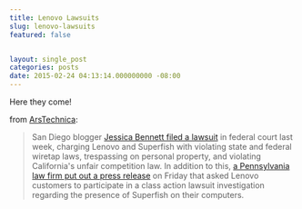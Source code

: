 ```yaml
---
title: Lenovo Lawsuits
slug: lenovo-lawsuits
featured: false


layout: single_post
categories: posts
date: 2015-02-24 04:13:14.000000000 -08:00
---
```


Here they come!

from [ArsTechnica](http://arstechnica.com/tech-policy/2015/02/lenovo-users-lawyer-up-over-hole-filled-https-breaking-superfish-adware/):

> San Diego blogger [Jessica Bennett filed a lawsuit](https://www.documentcloud.org/documents/1674514-gov-uscourts-casd-467335-1-0.html) in federal court last week, charging Lenovo and Superfish with violating state and federal wiretap laws, trespassing on personal property, and violating California's unfair competition law. In addition to this, [a Pennsylvania law firm put out a press release](http://www.businesswire.com/news/home/20150220005737/en/CONSUMER-COMPUTER-SECURITY-ALERT-Rosen-Law-Firm#.VOtkVPnF_6d) on Friday that asked Lenovo customers to participate in a class action lawsuit investigation regarding the presence of Superfish on their computers.

